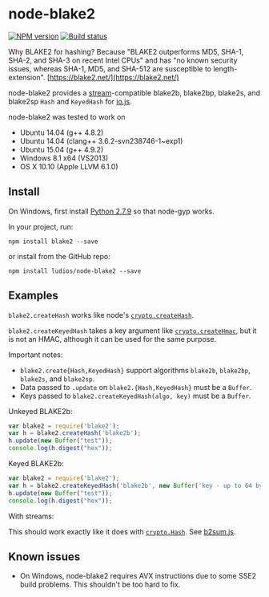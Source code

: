 node-blake2
===

[![NPM version][npm-image]][npm-url]
[![Build status][travis-image]][travis-url]

Why BLAKE2 for hashing?  Because "BLAKE2 outperforms MD5, SHA-1, SHA-2,
and SHA-3 on recent Intel CPUs" and has "no known security issues, whereas
SHA-1, MD5, and SHA-512 are susceptible to length-extension".
[https://blake2.net/](https://blake2.net/)

node-blake2 provides a [stream](https://iojs.org/api/stream.html)-compatible
blake2b, blake2bp, blake2s, and blake2sp `Hash` and `KeyedHash` for [io.js](https://iojs.org/).

node-blake2 was tested to work on
-	Ubuntu 14.04 (g++ 4.8.2)
-	Ubuntu 14.04 (clang++ 3.6.2-svn238746-1~exp1)
-	Ubuntu 15.04 (g++ 4.9.2)
-	Windows 8.1 x64 (VS2013)
-	OS X 10.10 (Apple LLVM 6.1.0)


Install
---

On Windows, first install [Python 2.7.9](https://www.python.org/downloads/release/python-279/) so that node-gyp works.

In your project, run:

```
npm install blake2 --save
```

or install from the GitHub repo:

```
npm install ludios/node-blake2 --save
```


Examples
---

`blake2.createHash` works like node's
[`crypto.createHash`](https://iojs.org/api/crypto.html#crypto_crypto_createhash_algorithm).

`blake2.createKeyedHash` takes a key argument like
[`crypto.createHmac`](https://iojs.org/api/crypto.html#crypto_crypto_createhmac_algorithm_key),
but it is not an HMAC, although it can be used for the same purpose.

Important notes:

-	`blake2.create{Hash,KeyedHash}` support algorithms `blake2b`, `blake2bp`,
	`blake2s`, and `blake2sp`.
-	Data passed to `.update` on `blake2.{Hash,KeyedHash}` must be a `Buffer`.
-	Keys passed to `blake2.createKeyedHash(algo, key)` must be a `Buffer`.

Unkeyed BLAKE2b:

```js
var blake2 = require('blake2');
var h = blake2.createHash('blake2b');
h.update(new Buffer("test"));
console.log(h.digest("hex"));
```

Keyed BLAKE2b:

```js
var blake2 = require('blake2');
var h = blake2.createKeyedHash('blake2b', new Buffer('key - up to 64 bytes for blake2b, 32 for blake2s'));
h.update(new Buffer("test"));
console.log(h.digest("hex"));
```

With streams:

This should work exactly like it does with [`crypto.Hash`](https://iojs.org/api/crypto.html#crypto_crypto_createhash_algorithm).  See [b2sum.js](https://github.com/ludios/node-blake2/blob/master/b2sum.js).


Known issues
---

-	On Windows, node-blake2 requires AVX instructions due to some SSE2 build
	problems.  This shouldn't be too hard to fix.

[npm-image]: https://img.shields.io/npm/v/blake2.svg
[npm-url]: https://npmjs.org/package/blake2
[travis-image]: https://img.shields.io/travis/ludios/node-blake2.svg
[travis-url]: https://travis-ci.org/ludios/node-blake2
